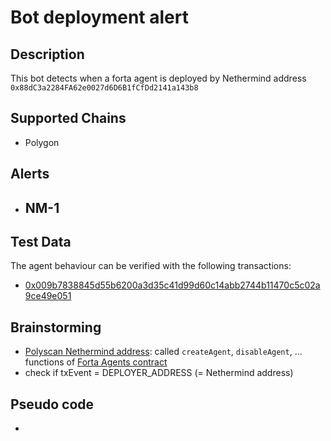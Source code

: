 # Bot deployment alert

## Description

This bot detects when a forta agent is deployed by Nethermind address
`0x88dC3a2284FA62e0027d6D6B1fCfDd2141a143b8`

## Supported Chains

- Polygon

## Alerts

- NM-1
  - 

## Test Data

The agent behaviour can be verified with the following transactions:

- [0x009b7838845d55b6200a3d35c41d99d60c14abb2744b11470c5c02a9ce49e051](https://polygonscan.com/tx/0x009b7838845d55b6200a3d35c41d99d60c14abb2744b11470c5c02a9ce49e051)


## Brainstorming
- [Polyscan Nethermind address](https://polygonscan.com/address/0x88dC3a2284FA62e0027d6D6B1fCfDd2141a143b8): called `createAgent`, `disableAgent`, ... functions of [Forta Agents contract](https://polygonscan.com/address/0x61447385b019187daa48e91c55c02af1f1f3f863)
- check if txEvent = DEPLOYER_ADDRESS (= Nethermind address)

## Pseudo code
- 
